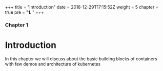 +++
title = "Introduction"
date = 2018-12-29T17:15:52Z
weight = 5
chapter = true
pre = "<b>1. </b>"
+++
### Chapter 1

# Introduction

In this chapter we will discuss about the basic building blocks of containers with few demos and architecture of kubernetes
